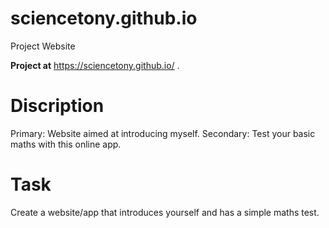 # sciencetony.github.io
Project Website 

__Project at__ https://sciencetony.github.io/ .

# Discription 
Primary: Website aimed at introducing myself. 
Secondary: Test your basic maths with this online app.

# Task
Create a website/app that introduces yourself and has a simple maths test.  

